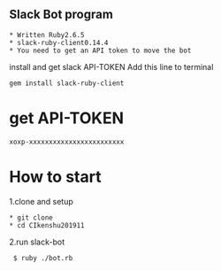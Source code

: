 ## Slack Bot program

```
* Written Ruby2.6.5
* slack-ruby-client0.14.4
* You need to get an API token to move the bot
```

install and get slack API-TOKEN
  Add this line to terminal

```
gem install slack-ruby-client
```

# get API-TOKEN
```
xoxp-xxxxxxxxxxxxxxxxxxxxxxxx
```
# How to start

1.clone and setup

```
* git clone 
* cd CIkenshu201911
```

2.run slack-bot

```
 $ ruby ./bot.rb
```
